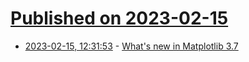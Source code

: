 # [Published on 2023-02-15](index.md)

* [2023-02-15, 12:31:53](https://news.ycombinator.com/item?id=34802928) - [What&#x27;s new in Matplotlib 3.7](https://matplotlib.org/stable/users/prev_whats_new/whats_new_3.7.0.html)
